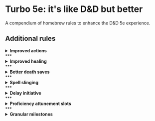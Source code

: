 # Turbo 5e: it's like D&D but better
A compendium of homebrew rules to enhance the D&D 5e experience.

## Additional rules
<details>
  <summary><b>Improved actions</b></summary>
  
Instead of the normal actions, bonus actions and item interactions; a more flexible system is used, similar to how Pathfinder 2e works.
<br/><br/>
<a href="improved_actions.md">Read more</a>

</details>
***
<details>
  <summary><b>Improved healing</b></summary>
  
Healing in D&D 5e is often disappointing and rarely more useful than dealing damage, these rules buff healing in a way that allows players to heal more using their <b>Hit Dice</b> as a resource.
<br/><br/>
<a href="improved_healing.md">Read more</a>

</details>
***
<details>
  <summary><b>Better death saves</b></summary>
  
Death saving throws no longer track failures and successes seperately. Instead, you start at 1 failed save and die at 4 failed saves. A successful death saving throw *reduces* the amount of failed saves by one. When the number reaches 0, you stabilize. Subsequently, you gain a "wound", after falling unconscious again all current wounds are added to the amount of failed saves.

Finishing a short or long rest with full health removes all wounds.

</details>
***
<details>
  <summary><b>Spell slinging</b></summary>
  
You're allowed to cast other spells on the same turn when you cast a bonus action except when that bonus action spell used quickened spell, then you can't cast another spell during the same turn, except for a cantrip with a casting time of 1 action.

</details>
***
<details>
  <summary><b>Delay initiative</b></summary>
  
Right before you take you turn you can choose to instead delay it until another creature has taken it's turn. When you choose to delay, specify the condition after which you want to take your turn, if your condition hasn't happened at the end of the round: you lose your turn. If the condition is triggered during another creature's turn, you have to wait until it has finished.

</details>
***
<details>
  <summary><b>Proficiency attunement slots</b></summary>
  
Your amount of attunement slots is equal to your proficiency modifier.

<h5><i>Future idea</i></h5>
Double attunement slots and make attunement to certain items take more slots depending on the item. For example, a common item that requires attunement could cost 1 slot but a flame tongue could cost 2 slots. A staff of power could take 3 or more slots.

</details>
***
<details>
  <summary><b>Granular milestones</b></summary>
  
Instead of milestone levelling being a single point where the DM decides whether you level up, a single level is divided into 3 points where the DM may decide to give more than 1 point depending on the achievement.

</details>

